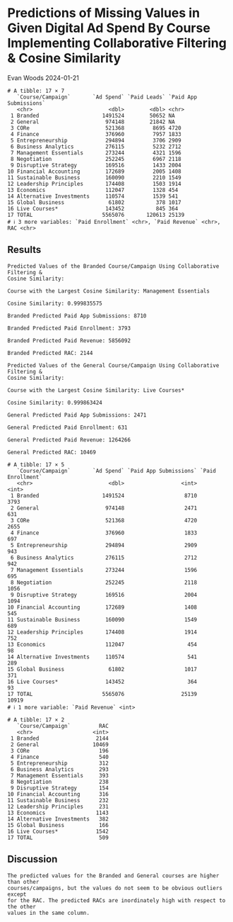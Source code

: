 Predictions of Missing Values in Given Digital Ad Spend By Course
Implementing Collaborative Filtering & Cosine Similarity
================
Evan Woods
2024-01-21

<!-- ## Import Libraries -->
<!-- ## Functions -->
<!-- ## Import Data -->

    # A tibble: 17 × 7
       `Course/Campaign`       `Ad Spend` `Paid Leads` `Paid App Submissions`
       <chr>                        <dbl>        <dbl> <chr>                 
     1 Branded                    1491524        50652 NA                    
     2 General                     974148        21842 NA                    
     3 CORe                        521368         8695 4720                  
     4 Finance                     376960         7957 1833                  
     5 Entrepreneurship            294894         3706 2909                  
     6 Business Analytics          276115         5232 2712                  
     7 Management Essentials       273244         4321 1596                  
     8 Negotiation                 252245         6967 2118                  
     9 Disruptive Strategy         169516         1433 2004                  
    10 Financial Accounting        172689         2005 1408                  
    11 Sustainable Business        160090         2210 1549                  
    12 Leadership Principles       174408         1503 1914                  
    13 Economics                   112047         1328 454                   
    14 Alternative Investments     110574         1539 541                   
    15 Global Business              61802          378 1017                  
    16 Live Courses*               143452          845 364                   
    17 TOTAL                      5565076       120613 25139                 
    # ℹ 3 more variables: `Paid Enrollment` <chr>, `Paid Revenue` <chr>, RAC <chr>

<!-- ## Identifying the Maximum Cosine Similarities -->
<!-- ## Collaborative Filtering To Predict Paid Revenue -->

## Results

    Predicted Values of the Branded Course/Campaign Using Collaborative Filtering &
    Cosine Similarity:

    Course with the Largest Cosine Similarity: Management Essentials

    Cosine Similarity: 0.999835575

    Branded Predicted Paid App Submissions: 8710

    Branded Predicted Paid Enrollment: 3793

    Branded Predicted Paid Revenue: 5856092

    Branded Predicted RAC: 2144

    Predicted Values of the General Course/Campaign Using Collaborative Filtering &
    Cosine Similarity:

    Course with the Largest Cosine Similarity: Live Courses*

    Cosine Similarity: 0.999863424

    General Predicted Paid App Submissions: 2471

    General Predicted Paid Enrollment: 631

    General Predicted Paid Revenue: 1264266

    General Predicted RAC: 10469

    # A tibble: 17 × 5
       `Course/Campaign`       `Ad Spend` `Paid App Submissions` `Paid Enrollment`
       <chr>                        <dbl>                  <int>             <int>
     1 Branded                    1491524                   8710              3793
     2 General                     974148                   2471               631
     3 CORe                        521368                   4720              2655
     4 Finance                     376960                   1833               697
     5 Entrepreneurship            294894                   2909               943
     6 Business Analytics          276115                   2712               942
     7 Management Essentials       273244                   1596               695
     8 Negotiation                 252245                   2118              1056
     9 Disruptive Strategy         169516                   2004              1094
    10 Financial Accounting        172689                   1408               545
    11 Sustainable Business        160090                   1549               689
    12 Leadership Principles       174408                   1914               752
    13 Economics                   112047                    454                98
    14 Alternative Investments     110574                    541               289
    15 Global Business              61802                   1017               371
    16 Live Courses*               143452                    364                93
    17 TOTAL                      5565076                  25139             10919
    # ℹ 1 more variable: `Paid Revenue` <int>

    # A tibble: 17 × 2
       `Course/Campaign`         RAC
       <chr>                   <int>
     1 Branded                  2144
     2 General                 10469
     3 CORe                      196
     4 Finance                   540
     5 Entrepreneurship          312
     6 Business Analytics        293
     7 Management Essentials     393
     8 Negotiation               238
     9 Disruptive Strategy       154
    10 Financial Accounting      316
    11 Sustainable Business      232
    12 Leadership Principles     231
    13 Economics                1143
    14 Alternative Investments   382
    15 Global Business           166
    16 Live Courses*            1542
    17 TOTAL                     509

## Discussion

    The predicted values for the Branded and General courses are higher than other
    courses/campaigns, but the values do not seem to be obvious outliers except
    for the RAC. The predicted RACs are inordinately high with respect to the other
    values in the same column.
